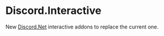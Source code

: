 # Discord.Interactive

New [Discord.Net](/discord-net/Discord-Net) interactive addons to replace the current one.
